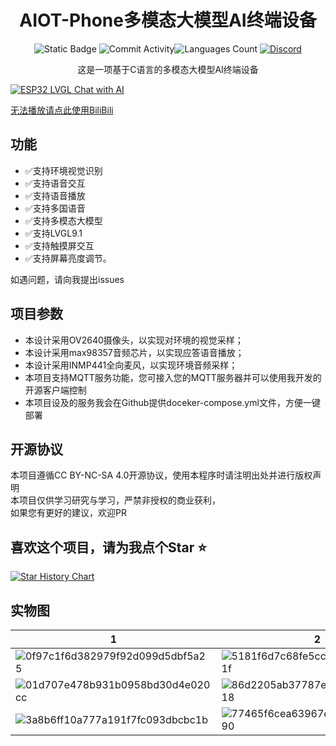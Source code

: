 <div align="center">
    <h1>AIOT-Phone多模态大模型AI终端设备</h1>


![Static Badge](https://img.shields.io/badge/License-CC_BY_NC_SA_4.0-green?style=for-the-badge)
![Commit Activity](https://img.shields.io/github/commit-activity/w/JasonYANG170/AIOT-Phone?style=for-the-badge&color=yellow)![Languages Count](https://img.shields.io/github/languages/count/JasonYANG170/AIOT-Phone?logo=c&style=for-the-badge)
[![Discord](https://img.shields.io/discord/978108215499816980?style=social&logo=discord&label=echosec)](https://discord.com/invite/az3ceRmgVe)


这是一项基于C语言的多模态大模型AI终端设备

</div>



[![ESP32 LVGL Chat with AI](https://res.cloudinary.com/marcomontalbano/image/upload/v1724820150/video_to_markdown/images/youtube--R_B1rzzal6A-c05b58ac6eb4c4700831b2b3070cd403.jpg)](https://youtu.be/R_B1rzzal6A "ESP32 LVGL Chat with AI")

[无法播放请点此使用BiliBili](https://www.bilibili.com/video/BV1UqsNeJE3j/)

## 功能
- ✅支持环境视觉识别
- ✅支持语音交互
- ✅支持语音播放
- ✅支持多国语音
- ✅支持多模态大模型
- ✅支持LVGL9.1
- ✅支持触摸屏交互
- ✅支持屏幕亮度调节。

如遇问题，请向我提出issues


## 项目参数

* 本设计采用OV2640摄像头，以实现对环境的视觉采样；
* 本设计采用max98357音频芯片，以实现应答语音播放；
* 本设计采用INMP441全向麦风，以实现环境音频采样；
* 本项目支持MQTT服务功能，您可接入您的MQTT服务器并可以使用我开发的开源客户端控制
* 本项目设及的服务我会在Github提供doceker-compose.yml文件，方便一键部署
## 开源协议
本项目遵循CC BY-NC-SA 4.0开源协议，使用本程序时请注明出处并进行版权声明  
本项目仅供学习研究与学习，严禁非授权的商业获利，  
如果您有更好的建议，欢迎PR

## 喜欢这个项目，请为我点个Star ⭐

[![Star History Chart](https://api.star-history.com/svg?repos=JasonYANG170/AIOT-Phone&type=Date)](https://star-history.com/#star-history/star-history&Date)



## 实物图

| 1 | 2 |
| --- | --- |
|![0f97c1f6d382979f92d099d5dbf5a25](https://github.com/user-attachments/assets/a4f69bb5-2b8e-46b7-b72a-2ef26def1611)|![5181f6d7c68fe5cc31673a2e0d8071f](https://github.com/user-attachments/assets/77312328-9843-4ee8-a2ea-59112cdd147a)|
|![01d707e478b931b0958bd30d4e020cc](https://github.com/user-attachments/assets/5ed8617b-b2c3-4c21-9647-3db4341c9944)|![86d2205ab37787efd5aef429db36118](https://github.com/user-attachments/assets/ba885e87-426a-4daf-be02-769aa344a35e)|
|![3a8b6ff10a777a191f7fc093dbcbc1b](https://github.com/user-attachments/assets/3480c34d-60f3-4a0b-9ea1-71deda60c4ab)|![77465f6cea63967e52ca40b6a876a90](https://github.com/user-attachments/assets/759c3f38-63ab-4405-bbab-91cf3d94750b)|


